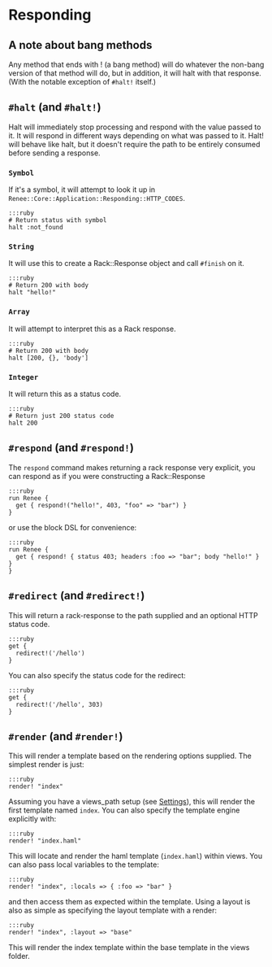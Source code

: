 # Responding

## A note about bang methods

Any method that ends with ! (a bang method) will do whatever the non-bang version of that method will do,
but in addition, it will halt with that response. (With the notable exception of `#halt!` itself.)

## `#halt` (and `#halt!`)

Halt will immediately stop processing and respond with the value passed to it. It will respond
in different ways depending on what was passed to it. Halt! will behave like halt, but it doesn't
require the path to be entirely consumed before sending a response.

### `Symbol`

If it's a symbol, it will attempt to look it up in `Renee::Core::Application::Responding::HTTP_CODES`.

    :::ruby
    # Return status with symbol
    halt :not_found

### `String`

It will use this to create a Rack::Response object and call `#finish` on it.

    :::ruby
    # Return 200 with body
    halt "hello!"

### `Array`

It will attempt to interpret this as a Rack response.

    :::ruby
    # Return 200 with body
    halt [200, {}, 'body']

### `Integer`

It will return this as a status code.
    
    :::ruby
    # Return just 200 status code
    halt 200

## `#respond` (and `#respond!`)

The `respond` command makes returning a rack response very explicit,
you can respond as if you were constructing a Rack::Response

    :::ruby
    run Renee {
      get { respond!("hello!", 403, "foo" => "bar") }
    }

or use the block DSL for convenience:

    :::ruby
    run Renee {
      get { respond! { status 403; headers :foo => "bar"; body "hello!" } }
    }

## `#redirect` (and `#redirect!`)

This will return a rack-response to the path supplied and an optional HTTP status code.

    :::ruby
    get {
      redirect!('/hello')
    }

You can also specify the status code for the redirect:

    :::ruby
    get {
      redirect!('/hello', 303)
    }

## `#render` (and `#render!`)

This will render a template based on the rendering options supplied. The simplest render is just:

    :::ruby
    render! "index"

Assuming you have a views_path setup (see [Settings](/settings)), this will render the first template named `index`.
You can also specify the template engine explicitly with:

    :::ruby
    render! "index.haml"

This will locate and render the haml template (`index.haml`) within views. You can also pass local variables to
the template:

    :::ruby
    render! "index", :locals => { :foo => "bar" }

and then access them as expected within the template. Using a layout is also as simple as specifying the
layout template with a render:

    :::ruby
    render! "index", :layout => "base"

This will render the index template within the base template in the views folder.